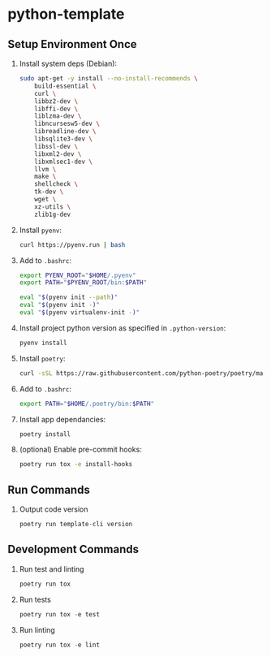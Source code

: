 # python-template

## Setup Environment Once

1. Install system deps (Debian):

    ```sh
    sudo apt-get -y install --no-install-recommends \
        build-essential \
        curl \
        libbz2-dev \
        libffi-dev \
        liblzma-dev \
        libncursesw5-dev \
        libreadline-dev \
        libsqlite3-dev \
        libssl-dev \
        libxml2-dev \
        libxmlsec1-dev \
        llvm \
        make \
        shellcheck \
        tk-dev \
        wget \
        xz-utils \
        zlib1g-dev
    ```

1. Install `pyenv`:

    ```sh
    curl https://pyenv.run | bash
    ```

1. Add to `.bashrc`:

    ```sh
    export PYENV_ROOT="$HOME/.pyenv"
    export PATH="$PYENV_ROOT/bin:$PATH"

    eval "$(pyenv init --path)"
    eval "$(pyenv init -)"
    eval "$(pyenv virtualenv-init -)"
    ```

1. Install project python version as specified in `.python-version`:

    ```sh
    pyenv install
    ```

1. Install `poetry`:

    ```sh
    curl -sSL https://raw.githubusercontent.com/python-poetry/poetry/master/install-poetry.py | python -
    ```

1. Add to `.bashrc`:

    ```sh
    export PATH="$HOME/.poetry/bin:$PATH"
    ```

1. Install app dependancies:

    ```sh
    poetry install
    ```

1. (optional) Enable pre-commit hooks:

    ```sh
    poetry run tox -e install-hooks
    ```

## Run Commands

1. Output code version

    ```python
    poetry run template-cli version
    ```

## Development Commands

1. Run test and linting

    ```python
    poetry run tox
    ```

1. Run tests

    ```python
    poetry run tox -e test
    ```

1. Run linting

    ```python
    poetry run tox -e lint
    ```
